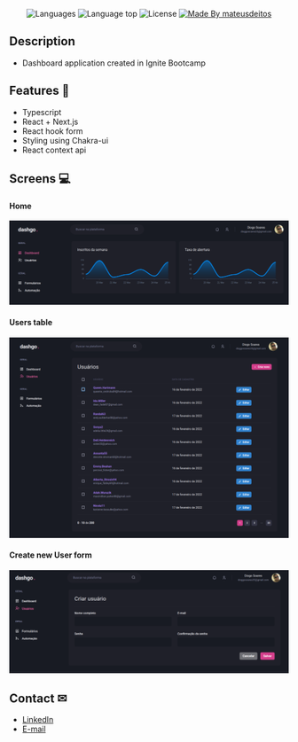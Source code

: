 <p align="center">
  <img alt="Languages" title="Languages" src="https://img.shields.io/github/languages/count/mateusdeitos/rocketseat-ignite-dashgo" />

  <img alt="Language top" title="Language top"  src="https://img.shields.io/github/languages/top/mateusdeitos/rocketseat-ignite-dashgo" />

  <img alt="License" src="https://img.shields.io/static/v1?label=license&message=MIT&color=282A36">

  <a href="https://github.com/mateusdeitos">
    <img alt="Made By mateusdeitos" title="Made By mateus deitos" src="https://img.shields.io/badge/Made%20by-mateusdeitos-blue" alt="Made by mateusdeitos" />
  <a>
</p>

## Description
- Dashboard application created in Ignite Bootcamp

## Features 🚀
 - Typescript
 - React + Next.js
 - React hook form
 - Styling using Chakra-ui
 - React context api

## Screens 💻
<p align="center">
<h4>Home</h4>
  <img width="1000" src=".github/dashboard.png"/>
<h4>Users table</h4>
  <img width="1000" src=".github/users.png"/>
<h4>Create new User form</h4>
  <img width="1000" src=".github/new-user.png"/>
</p>

<!-- ## Responsive 📱
<p align="center">
<h4>Home</h4>
  <img width="500" src=".github/dashboard-mobile.png"/>
<h4>Users table</h4>
  <img width="500" src=".github/users-mobile.png"/>
<h4>Create new User form</h4>
  <img width="500" src=".github/new-user-mobile.png"/>
</p> -->

## Contact ✉
  - <a target="_blank" href="https://www.linkedin.com/in/diogo-soares-993022180/">LinkedIn</a>
  - <a target="_blank" href="mailto:dioggosoares35@gmail.com">E-mail</a>
